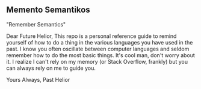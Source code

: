 ## Memento Semantikos
"Remember Semantics"


Dear Future Helior,
This repo is a personal reference guide to remind yourself of how to do a thing in the various languages you have used in the past. I know you often oscillate between computer languages and seldom remember how to do the most basic things. It's cool man, don't worry about it. I realize I can't rely on my memory (or Stack Overflow, frankly) but you can always rely on me to guide you.

Yours Always,
Past Helior
